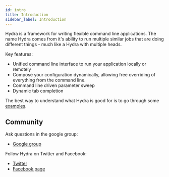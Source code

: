 ```yaml
---
id: intro
title: Introduction
sidebar_label: Introduction
---
```

Hydra is a framework for writing flexible command line applications.
The name Hydra comes from it's ability to run multiple similar jobs that are doing different things - much like a Hydra with
multiple heads.

Key features:
* Unified command line interface to run your application locally or remotely
* Compose your configuration dynamically, allowing free overriding of everything from the command line.
* Command line driven parameter sweep
* Dynamic tab completion

The best way to understand what Hydra is good for is to go through some [examples](examples/minimal).

## Community
Ask questions in the google group:
* [Google group](https://groups.google.com/forum/#!forum/hydra_cli)

Follow Hydra on Twitter and Facebook:
* [Twitter](https://twitter.com/hydra_cli)
* [Facebook page](https://www.facebook.com/Hydra-CLI-101919107877022)
